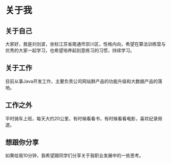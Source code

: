 # 关于我

## 关于自己
大家好，我是刘剑波，坐标江苏省南通市崇川区，性格内向，希望在算法训练营与优秀的大家一起学习，也希望培养起刻意练习的习惯，持续学习。
## 关于工作
目前从事Java开发工作，主要负责公司网站群产品的功能升级和大数据产品的落地。
## 工作之外
平时骑车上班，每天大约20公里，有时候看看书，有时候看看电影，喜欢纪录频道。
## 想跟你分享
如果给我10分钟，我希望跟同学们分享关于我职业发展中的一些思考。